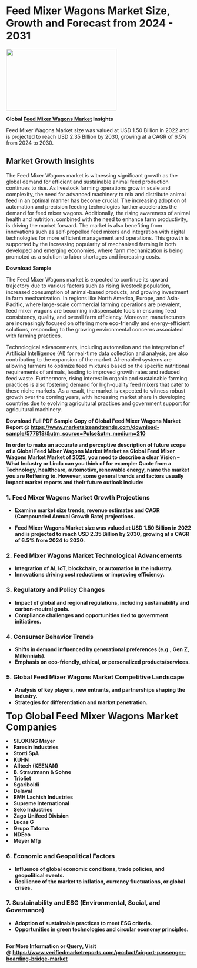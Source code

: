 <H1>Feed Mixer Wagons Market Size, Growth and Forecast from 2024 - 2031</H1><img class="aligncenter size-medium wp-image-584254" src="https://thirdeyenews.in/wp-content/uploads/2024/09/Global-Market-Research-300x168.jpeg" alt="" width="300" height="168" /><p><strong>Global&nbsp;<a href="https://www.marketsizeandtrends.com/download-sample/577818/&amp;utm_source=Pulse&amp;utm_medium=210">Feed Mixer Wagons Market</a> Insights</strong></p><p>Feed Mixer Wagons Market size was valued at USD 1.50 Billion in 2022 and is projected to reach USD 2.35 Billion by 2030, growing at a CAGR of 6.5% from 2024 to 2030.</p><p><h2>Market Growth Insights</h2> <p>The Feed Mixer Wagons market is witnessing significant growth as the global demand for efficient and sustainable animal feed production continues to rise. As livestock farming operations grow in scale and complexity, the need for advanced machinery to mix and distribute animal feed in an optimal manner has become crucial. The increasing adoption of automation and precision feeding technologies further accelerates the demand for feed mixer wagons. Additionally, the rising awareness of animal health and nutrition, combined with the need to enhance farm productivity, is driving the market forward. The market is also benefiting from innovations such as self-propelled feed mixers and integration with digital technologies for more efficient management and operations. This growth is supported by the increasing popularity of mechanized farming in both developed and emerging economies, where farm mechanization is being promoted as a solution to labor shortages and increasing costs.</p> <p><strong>Download Sample</strong></p> <p>The Feed Mixer Wagons market is expected to continue its upward trajectory due to various factors such as rising livestock population, increased consumption of animal-based products, and growing investment in farm mechanization. In regions like North America, Europe, and Asia-Pacific, where large-scale commercial farming operations are prevalent, feed mixer wagons are becoming indispensable tools in ensuring feed consistency, quality, and overall farm efficiency. Moreover, manufacturers are increasingly focused on offering more eco-friendly and energy-efficient solutions, responding to the growing environmental concerns associated with farming practices.</p> <p>Technological advancements, including automation and the integration of Artificial Intelligence (AI) for real-time data collection and analysis, are also contributing to the expansion of the market. AI-enabled systems are allowing farmers to optimize feed mixtures based on the specific nutritional requirements of animals, leading to improved growth rates and reduced feed waste. Furthermore, rising interest in organic and sustainable farming practices is also fostering demand for high-quality feed mixers that cater to these niche markets. As a result, the market is expected to witness robust growth over the coming years, with increasing market share in developing countries due to evolving agricultural practices and government support for agricultural machinery.</p> <p><strong></p><p><span class=""><strong>Download Full PDF Sample Copy of Global Feed Mixer Wagons Market Report</strong> @ <a href="https://www.marketsizeandtrends.com/download-sample/577818/&amp;utm_source=Pulse&amp;utm_medium=210" target="_blank">https://www.marketsizeandtrends.com/download-sample/577818/&amp;utm_source=Pulse&amp;utm_medium=210</a></span></p><p>In order to make an accurate and perceptive description of future scope of a Global&nbsp;Feed Mixer Wagons Market Market as Global&nbsp;Feed Mixer Wagons Market Market of 2025, you need to describe a clear Vision &ndash; What Industry or Linda can you think of for example: Quote from a Technology, healthcare, automotive, renewable energy, name the market you are Reffering to. However, some general trends and factors usually impact market reports and their future outlook include:</p><h3>1.&nbsp;<strong>Feed Mixer Wagons Market Growth Projections</strong></h3><ul><li>Examine market size trends, revenue estimates and CAGR (Compounded Annual Growth Rate) projections.</li><li><p>Feed Mixer Wagons Market size was valued at USD 1.50 Billion in 2022 and is projected to reach USD 2.35 Billion by 2030, growing at a CAGR of 6.5% from 2024 to 2030.</p></li></ul><h3>2.&nbsp;<strong>Feed Mixer Wagons Market Technological Advancements</strong></h3><ul><li>Integration of AI, IoT, blockchain, or automation in the industry.</li><li>Innovations driving cost reductions or improving efficiency.</li></ul><h3>3.&nbsp;<strong>Regulatory and Policy Changes</strong></h3><ul><li>Impact of global and regional regulations, including sustainability and carbon-neutral goals.</li><li>Compliance challenges and opportunities tied to government initiatives.</li></ul><h3>4.&nbsp;<strong>Consumer Behavior Trends</strong></h3><ul><li>Shifts in demand influenced by generational preferences (e.g., Gen Z, Millennials).</li><li>Emphasis on eco-friendly, ethical, or personalized products/services.</li></ul><h3>5.&nbsp;<strong>Global Feed Mixer Wagons Market Competitive Landscape</strong></h3><ul><li>Analysis of key players, new entrants, and partnerships shaping the industry.</li><li>Strategies for differentiation and market penetration.</li></ul><p data-pm-slice="1 1 []"><span style="color: inherit; font-family: inherit; font-size: 25px;">Top Global Feed Mixer Wagons Market Companies</span></p><div class="" data-test-id=""><p><li>SILOKING Mayer</li><li> Faresin Industries</li><li> Storti SpA</li><li> KUHN</li><li> Alltech (KEENAN)</li><li> B. Strautmann & Sohne</li><li> Trioliet</li><li> Sgariboldi</li><li> Delaval</li><li> RMH Lachish Industries</li><li> Supreme International</li><li> Seko Industries</li><li> Zago Unifeed Division</li><li> Lucas G</li><li> Grupo Tatoma</li><li> NDEco</li><li> Meyer Mfg</li></p></div><h3>6.&nbsp;<strong>Economic and Geopolitical Factors</strong></h3><ul><li>Influence of global economic conditions, trade policies, and geopolitical events.</li><li>Resilience of the market to inflation, currency fluctuations, or global crises.</li></ul><h3>7.&nbsp;<strong>Sustainability and ESG (Environmental, Social, and Governance)</strong></h3><ul><li>Adoption of sustainable practices to meet ESG criteria.</li><li>Opportunities in green technologies and circular economy principles.</li></ul><h2><strong style="font-size: 14px;">For More Information or Query, Visit @&nbsp;</strong><a style="background-color: #ffffff; font-size: 14px;" href="https://www.marketsizeandtrends.com/report/feed-mixer-wagons-market/" target="_blank">https://www.verifiedmarketreports.com/product/airport-passenger-boarding-bridge-market</a></h2>
